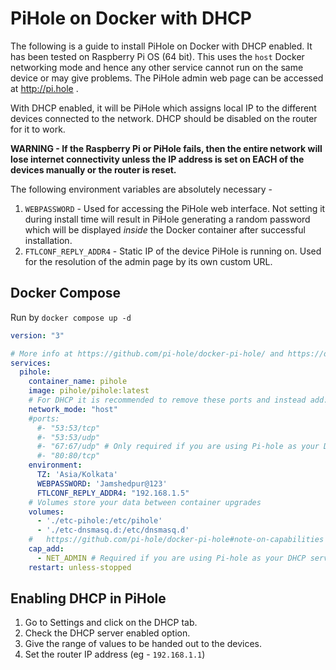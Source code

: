 # PiHole on Docker with DHCP

The following is a guide to install PiHole on Docker with DHCP enabled. It has been tested on Raspberry Pi OS (64 bit).
This uses the `host` Docker networking mode and hence any other service cannot run on the same device or may give problems. The PiHole admin web page can be accessed at http://pi.hole .

With DHCP enabled, it will be PiHole which assigns local IP to the different devices connected to the network. DHCP should be disabled on the router for it to work.

**WARNING - If the Raspberry Pi or PiHole fails, then the entire network will lose internet connectivity unless the IP address is set on EACH of the devices manually or the router is reset.**


The following environment variables are absolutely necessary - 
1. `WEBPASSWORD` - Used for accessing the PiHole web interface. Not setting it during install time will result in PiHole generating a random password which will be displayed *inside* the Docker container after successful installation.
2. `FTLCONF_REPLY_ADDR4` - Static IP of the device PiHole is running on. Used for the resolution of the admin page by its own custom URL.

## Docker Compose

Run by `docker compose up -d`

```yaml
version: "3"

# More info at https://github.com/pi-hole/docker-pi-hole/ and https://docs.pi-hole.net/
services:
  pihole:
    container_name: pihole
    image: pihole/pihole:latest
    # For DHCP it is recommended to remove these ports and instead add: network_mode: "host"
    network_mode: "host"
    #ports:
      #- "53:53/tcp"
      #- "53:53/udp"
      #- "67:67/udp" # Only required if you are using Pi-hole as your DHCP server
      #- "80:80/tcp"
    environment:
      TZ: 'Asia/Kolkata'
      WEBPASSWORD: 'Jamshedpur@123'
      FTLCONF_REPLY_ADDR4: "192.168.1.5"
    # Volumes store your data between container upgrades
    volumes:
      - './etc-pihole:/etc/pihole'
      - './etc-dnsmasq.d:/etc/dnsmasq.d'    
    #   https://github.com/pi-hole/docker-pi-hole#note-on-capabilities
    cap_add:
      - NET_ADMIN # Required if you are using Pi-hole as your DHCP server, else not needed
    restart: unless-stopped
```

## Enabling DHCP in PiHole
1. Go to Settings and click on the DHCP tab.
2. Check the DHCP server enabled option.
3. Give the range of values to be handed out to the devices.
4. Set the router IP address (eg - `192.168.1.1`)